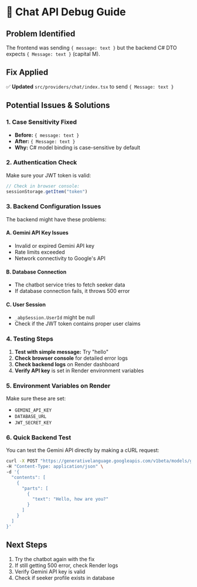# 🔧 Chat API Debug Guide

## Problem Identified
The frontend was sending `{ message: text }` but the backend C# DTO expects `{ Message: text }` (capital M).

## Fix Applied
✅ **Updated** `src/providers/chat/index.tsx` to send `{ Message: text }`

## Potential Issues & Solutions

### 1. **Case Sensitivity Fixed**
- **Before:** `{ message: text }` 
- **After:** `{ Message: text }`
- **Why:** C# model binding is case-sensitive by default

### 2. **Authentication Check**
Make sure your JWT token is valid:
```javascript
// Check in browser console:
sessionStorage.getItem("token")
```

### 3. **Backend Configuration Issues**
The backend might have these problems:

#### A. **Gemini API Key Issues**
- Invalid or expired Gemini API key
- Rate limits exceeded
- Network connectivity to Google's API

#### B. **Database Connection**
- The chatbot service tries to fetch seeker data
- If database connection fails, it throws 500 error

#### C. **User Session**
- `_abpSession.UserId` might be null
- Check if the JWT token contains proper user claims

### 4. **Testing Steps**

1. **Test with simple message:** Try "hello" 
2. **Check browser console** for detailed error logs
3. **Check backend logs** on Render dashboard
4. **Verify API key** is set in Render environment variables

### 5. **Environment Variables on Render**
Make sure these are set:
- `GEMINI_API_KEY` 
- `DATABASE_URL`
- `JWT_SECRET_KEY`

### 6. **Quick Backend Test**
You can test the Gemini API directly by making a cURL request:

```bash
curl -X POST "https://generativelanguage.googleapis.com/v1beta/models/gemini-2.0-flash:generateContent?key=YOUR_API_KEY" \
-H "Content-Type: application/json" \
-d '{
  "contents": [
    {
      "parts": [
        {
          "text": "Hello, how are you?"
        }
      ]
    }
  ]
}'
```

## Next Steps
1. Try the chatbot again with the fix
2. If still getting 500 error, check Render logs
3. Verify Gemini API key is valid
4. Check if seeker profile exists in database
